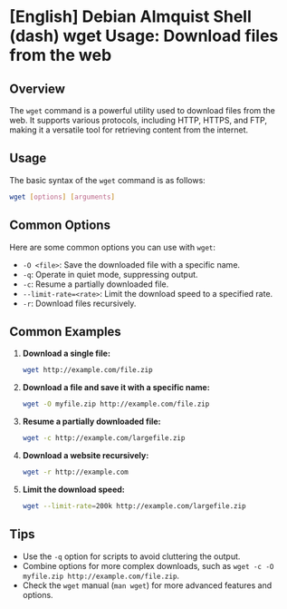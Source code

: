 # [English] Debian Almquist Shell (dash) wget Usage: Download files from the web

## Overview
The `wget` command is a powerful utility used to download files from the web. It supports various protocols, including HTTP, HTTPS, and FTP, making it a versatile tool for retrieving content from the internet.

## Usage
The basic syntax of the `wget` command is as follows:

```bash
wget [options] [arguments]
```

## Common Options
Here are some common options you can use with `wget`:

- `-O <file>`: Save the downloaded file with a specific name.
- `-q`: Operate in quiet mode, suppressing output.
- `-c`: Resume a partially downloaded file.
- `--limit-rate=<rate>`: Limit the download speed to a specified rate.
- `-r`: Download files recursively.

## Common Examples

1. **Download a single file:**
   ```bash
   wget http://example.com/file.zip
   ```

2. **Download a file and save it with a specific name:**
   ```bash
   wget -O myfile.zip http://example.com/file.zip
   ```

3. **Resume a partially downloaded file:**
   ```bash
   wget -c http://example.com/largefile.zip
   ```

4. **Download a website recursively:**
   ```bash
   wget -r http://example.com
   ```

5. **Limit the download speed:**
   ```bash
   wget --limit-rate=200k http://example.com/largefile.zip
   ```

## Tips
- Use the `-q` option for scripts to avoid cluttering the output.
- Combine options for more complex downloads, such as `wget -c -O myfile.zip http://example.com/file.zip`.
- Check the `wget` manual (`man wget`) for more advanced features and options.